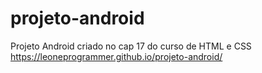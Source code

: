 # projeto-android
Projeto Android criado no cap 17 do curso de HTML e CSS https://leoneprogrammer.github.io/projeto-android/
